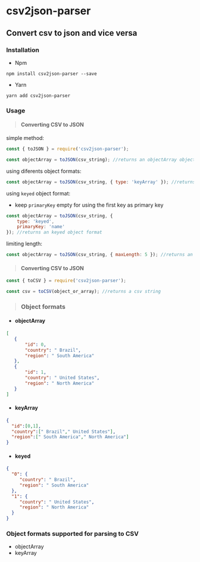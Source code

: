 # csv2json-parser

## Convert csv to json and vice versa

### Installation

- Npm
```
npm install csv2json-parser --save
```
- Yarn
```
yarn add csv2json-parser
```

### Usage

> #### Converting CSV to JSON

simple method:
```js
const { toJSON } = require('csv2json-parser');

const objectArray = toJSON(csv_string); //returns an objectArray object format

```
using diferents object formats:
```js
const objectArray = toJSON(csv_string, { type: 'keyArray' }); //returns an keyArray(default) object format
```
using ```keyed``` object format:

 - keep ```primaryKey``` empty for using the first key as primary key
```js
const objectArray = toJSON(csv_string, {
    type: 'keyed',
    primaryKey: 'name'
}); //returns an keyed object format
```
limiting length:
```js
const objectArray = toJSON(csv_string, { maxLength: 5 }); //returns an objectArray(default) object format with max length of 5
```

 > #### Converting CSV to JSON

```js
const { toCSV } = require('csv2json-parser');

const csv = toCSV(object_or_array); //returns a csv string

```

> ### Object formats

 - #### objectArray
 ```json
 [
    {
        "id": 0,
        "country": " Brazil",
        "region": " South America"
    },
    {
        "id": 1,
        "country": " United States",
        "region": " North America"
    }
]
 ```

  - #### keyArray
 ```json
{
   "id":[0,1],
   "country":[" Brazil"," United States"],
   "region":[" South America"," North America"]
}
 ```

  - #### keyed
 ```json
{
   "0": {
      "country": " Brazil",
      "region": " South America"
   },
   "1": {
      "country": " United States",
      "region": " North America"
   }
}
 ```


### Object formats supported for parsing to CSV

 - objectArray
 - keyArray